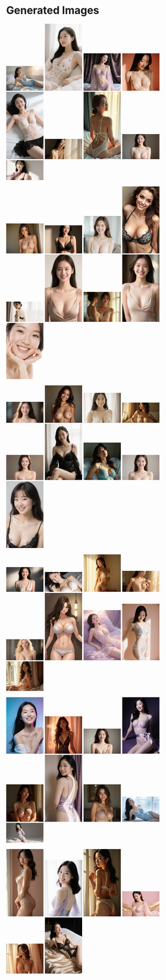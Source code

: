# Generated Images



<img src="2025_09_07_01.webp" width="100"/> <img src="2025_09_07_02.webp" width="100"/> <img src="2025_09_07_03.webp" width="100"/> <img src="2025_09_07_04.webp" width="100"/> <img src="2025_09_07_05.webp" width="100"/> <img src="2025_09_07_06.webp" width="100"/> <img src="2025_09_07_07.webp" width="100"/> <img src="2025_09_07_08.webp" width="100"/> <img src="2025_09_07_09.webp" width="100"/>

<img src="2025_09_07_10.webp" width="100"/> <img src="2025_09_07_11.webp" width="100"/> <img src="2025_09_07_12.webp" width="100"/> <img src="2025_09_07_13.webp" width="100"/> <img src="2025_09_07_14.webp" width="100"/> <img src="2025_09_07_15.webp" width="100"/> <img src="2025_09_07_16.webp" width="100"/> <img src="2025_09_07_17.webp" width="100"/> <img src="2025_09_07_18.webp" width="100"/>

<img src="2025_09_07_19.webp" width="100"/> <img src="2025_09_07_20.webp" width="100"/> <img src="2025_09_07_21.webp" width="100"/> <img src="2025_09_07_22.webp" width="100"/> <img src="2025_09_07_23.webp" width="100"/> <img src="2025_09_07_24.webp" width="100"/> <img src="2025_09_07_25.webp" width="100"/> <img src="2025_09_07_26.webp" width="100"/> <img src="2025_09_07_27.webp" width="100"/>

<img src="2025_09_07_28.webp" width="100"/> <img src="2025_09_07_29.webp" width="100"/> <img src="2025_09_07_30.webp" width="100"/> <img src="2025_09_07_31.webp" width="100"/> <img src="2025_09_07_32.webp" width="100"/> <img src="2025_09_07_33.webp" width="100"/> <img src="2025_09_07_34.webp" width="100"/> <img src="2025_09_07_35.webp" width="100"/> <img src="2025_09_07_36.webp" width="100"/>

<img src="2025_09_07_37.webp" width="100"/> <img src="2025_09_07_38.webp" width="100"/> <img src="2025_09_07_39.webp" width="100"/> <img src="2025_09_07_40.webp" width="100"/> <img src="2025_09_07_41.webp" width="100"/> <img src="2025_09_07_42.webp" width="100"/> <img src="2025_09_07_43.webp" width="100"/> <img src="2025_09_07_44.webp" width="100"/> <img src="2025_09_07_45.webp" width="100"/>

<img src="2025_09_07_46.webp" width="100"/> <img src="2025_09_07_47.webp" width="100"/> <img src="2025_09_07_48.webp" width="100"/> <img src="2025_09_07_49.webp" width="100"/> <img src="2025_09_07_50.webp" width="100"/> <img src="2025_09_07_51.webp" width="100"/>